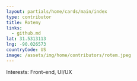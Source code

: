 ```yaml
---
layout: partials/home/cards/main/index
type: contributor
title: Rotemy
links:
  - github.md
lat: 31.5313113
lng: -90.026573
countryCode: US
image: /assets/img/home/contributors/rotem.jpeg
---
```


Interests: Front-end, UI/UX
